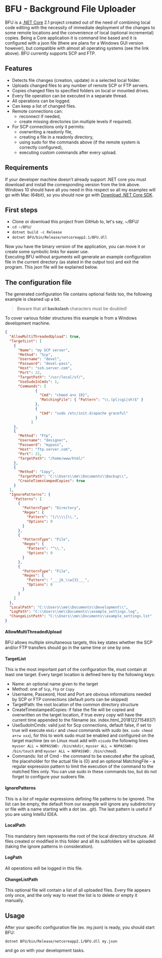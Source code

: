 # BFU - Background File Uploader

BFU is a [.NET Core](https://dotnet.microsoft.com/download) 2.1 project created out of the need of combining local 
code editing with the necessity of immediate deployment of the changes to some remote locations and the convenience 
of local (optional incremental) copies. Being a Core application it is command line based and it is configured with
a json file (there are plans for a Windows GUI version however), but compatible with almost all operating systems 
(see the link above). BFU currently supports SCP and FTP.

## Features

 - Detects file changes (creation, update) in a selected local folder.
 - Uploads changed files to any number of remote SCP or FTP servers.
 - Copies changed files to specified folders on local or mounted drives.
 - Every file operation can be executed in a separate thread.
 - All operations can be logged.
 - Can keep a list of changed files.
 - Remote connections can:
    - reconnect if needed,
    - create missing directories (on multiple levels if required).
 - For SCP connections only it permits:
    - overwriting a readonly file,
    - creating a file in a readonly directory,
    - using sudo for the commands above (if the remote system is correctly configured),
    - executing custom commands after every upload. 

## Requirements

If your developer machine doesn't already support .NET core you must download and install the corresponding 
version from the link above. Windows 10 should have all you need in this respect so all my examples will go 
with Mac (64bit), so you should now go with 
[Download .NET Core SDK](https://dotnet.microsoft.com/download/thank-you/dotnet-sdk-2.2.101-macos-x64-installer). 

## First steps

 - Clone or download this project from GitHub to, let's say, ~/BFU/
 -  `cd ~/BFU/`
 - `dotnet build -c Release`
 - `dotnet BFU/bin/Release/netcoreapp2.1/BFU.dll`

Now you have the binary version of the application, you can move it or create some symbolic links for easier use.  
Executing BFU without arguments will generate an example configuration file in the current directory 
(as stated in the output too) and exit the program. This json file will be explained below.

## The configuration file

The generated configuration file contains optional fields too, the following example is cleaned up a bit. 
> Beware that all **backslash** characters must be doubled! 

To cover various folder structures this example is from a Windows development machine.

```json
{
  "AllowMultiThreadedUpload": true,
  "TargetList": [
    {
      "Name": "my SCP server",
      "Method": "Scp",
      "Username": "devel",
      "Password": "devel-pass",
      "Host": "ssh.server.com",
      "Port": 22,
      "TargetPath": "/usr/local/sf/",
      "UseSudoInCmds": 1,
      "Commands": [
              {
                "Cmd": "chmod a+x {0}",
                "MatchingFile": { "Pattern": "\\.(pl|cgi|sh)$" }
              },
              {
                "Cmd": "sudo /etc/init.d/apache graceful"
              }
            ]
    },
    {
      "Method": "Ftp",
      "Username": "designer",
      "Password": "mypass",
      "Host": "ftp.server.com",
      "Port": 21,
      "TargetPath": "/home/www/html/"
    },
    {
      "Method": "Copy",
      "TargetPath": "C:\\Users\\me\\Documents\\Backup\\",
      "CreateTimestampedCopies": true
    }
  ],
  "IgnorePatterns": {
    "Patterns": [
      {
        "PatternType": "Directory",
        "Regex": {
          "Pattern": "[/\\\\]\\.",
          "Options": 0
        }
      },
      {
        "PatternType": "File",
        "Regex": {
          "Pattern": "^\\.",
          "Options": 0
        }
      },
      {
        "PatternType": "File",
        "Regex": {
          "Pattern": "___jb_\\w{3}___",
          "Options": 0
        }
      }
    ]
  },
  "LocalPath": "C:\\Users\\me\\Documents\\Development\\",
  "LogPath": "C:\\Users\\me\\Documents\\example_settings.log",
  "ChangeListPath": "C:\\Users\\me\\Documents\\example_settings.lst"
}
```

#### AllowMultiThreadedUpload

BFU allows multiple simultaneous targets, this key states whether the SCP and/or FTP transfers should go 
in the same time or one by one.

#### TargetList
This is the most important part of the configuration file, must contain at least one target. 
Every target location is defined here by the following keys:

- Name: an optional name given to the target
- Method: one of `Scp`, `Ftp` or `Copy`
- Username, Password, Host and Port are obvious informations needed by SCP or FTP connections (default ports can be skipped)
- TargetPath: the root location of the common directory structure
- CreateTimestampedCopies: if false the file will be copied and overwritten on the target location, 
if true every copy will have the current time appended to the filename (ex. index.html_20181227154937)
- UseSudoInCmds: valid just for Scp connections, default false, if set to true will execute `mkdir` and `chmod` commands with sudo 
(ex. `sudo chmod a+rw xxx`), for this to work sudo must be enabled and configured on the target machine (ex on Linux must add with 
`visudo` the following lines `myuser ALL = NOPASSWD: /bin/mkdir`, `myuser ALL = NOPASSWD: /bin/touch` and 
`myuser ALL = NOPASSWD: /bin/chmod`).
- Commands: list of Cmd - the command to be executed after the upload, the placeholder for the actual file is {0} and an 
optional MatchingFile - a regular expression pattern to limit the execution of the command to the matched files only. 
You can use sudo in these commands too, but do not forget to configure your sudoers file. 

#### IgnorePatterns

This is a list of regular expressions defining file patterns to be ignored. 
The list can be empty, the default from our example will ignore any subdirectory or file with a name starting with a dot (ex. .git).
The last pattern is useful if you are using IntelliJ IDEA.

#### LocalPath

This mandatory item represents the root of the local directory structure. 
All files created or modified in this folder and all its subfolders will be uploaded (taking the ignore patterns in consideration).

#### LogPath

All operations will be logged in this file.

#### ChangeListPath

This optional file will contain a list of all uploaded files. Every file appears only once, 
and the only way to reset the list is to delete or empty it manually.

## Usage

After your specific configuration file (ex. my.json) is ready, you should start BFU:

`dotnet BFU/bin/Release/netcoreapp2.1/BFU.dll my.json`

and go on with your development tasks.
